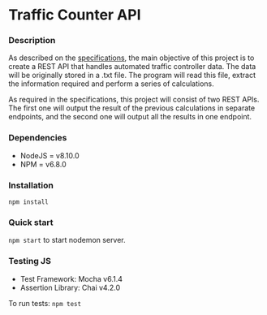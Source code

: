 # Traffic Counter API
### Description
As described on the [specifications](./Specifications.md), the main objective of this project is to create a REST API that handles automated traffic controller data. The data will be originally stored in a .txt file. The program will read this file, extract the information required and perform a series of calculations. 

As required in the specifications, this project will consist of two REST APIs. The first one will output the result of the previous calculations in separate endpoints, and the second one will output all the results in one endpoint. 

### Dependencies
* NodeJS = v8.10.0
* NPM = v6.8.0

### Installation
`npm install`

### Quick start
`npm start` to start nodemon server. 

### Testing JS
* Test Framework: Mocha v6.1.4
* Assertion Library: Chai v4.2.0

To run tests:
`npm test`
